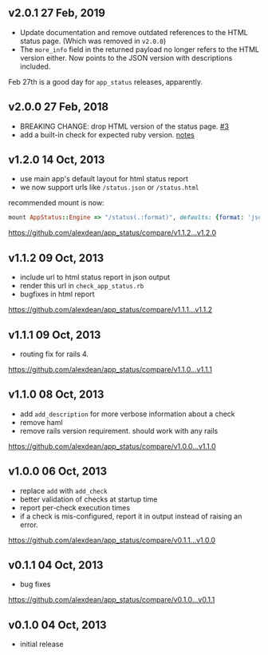 ## v2.0.1 27 Feb, 2019

  - Update documentation and remove outdated references to the HTML status page.
    (Which was removed in `v2.0.0`)
  - The `more_info` field in the returned payload no longer refers to the HTML
    version either. Now points to the JSON version with descriptions included.

Feb 27th is a good day for `app_status` releases, apparently.

## v2.0.0 27 Feb, 2018

  - BREAKING CHANGE: drop HTML version of the status page. [#3](https://github.com/alexdean/app_status/pull/3)
  - add a built-in check for expected ruby version. [notes](README.md#ruby_version-check)

## v1.2.0 14 Oct, 2013

  - use main app's default layout for html status report
  - we now support urls like `/status.json` or `/status.html`

recommended mount is now:

```ruby
mount AppStatus::Engine => "/status(.:format)", defaults: {format: 'json'}
```

https://github.com/alexdean/app_status/compare/v1.1.2...v1.2.0

## v1.1.2 09 Oct, 2013

  - include url to html status report in json output
  - render this url in `check_app_status.rb`
  - bugfixes in html report

https://github.com/alexdean/app_status/compare/v1.1.1...v1.1.2

## v1.1.1 09 Oct, 2013

  - routing fix for rails 4.

https://github.com/alexdean/app_status/compare/v1.1.0...v1.1.1

## v1.1.0 08 Oct, 2013

  - add `add_description` for more verbose information about a check
  - remove haml
  - remove rails version requirement. should work with any rails

https://github.com/alexdean/app_status/compare/v1.0.0...v1.1.0

## v1.0.0 06 Oct, 2013

  - replace `add` with `add_check`
  - better validation of checks at startup time
  - report per-check execution times
  - if a check is mis-configured, report it in output instead of raising
    an error.

https://github.com/alexdean/app_status/compare/v0.1.1...v1.0.0

## v0.1.1 04 Oct, 2013

  - bug fixes

https://github.com/alexdean/app_status/compare/v0.1.0...v0.1.1

## v0.1.0 04 Oct, 2013

  - initial release
